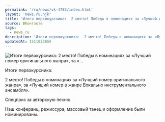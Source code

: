 ```yaml
---
permalink: '/ru/news/vk-4782/index.html'
layout: 'news.ru.njk'
title: 'Итоги первокурсника:  2 место! Победы в номинациях за «Лучший номер оригинального жанра»,  за «…'
source: ВКонтакте
tags:
  - news_ru
description: 'Итоги первокурсника:  2 место! Победы в номинациях за «Лучший номер оригинального жанра»,  за «…'
updatedAt: 1511033659
---
```

![Итоги первокурсника:  2 место! Победы в номинациях за «Лучший номер оригинального жанра»,  за «…](https://sun9-61.userapi.com/impf/c837138/v837138156/752ad/0RMO3xQziAY.jpg?size=1280x960&quality=96&sign=6f7c0719c4ffbf9724514df5517ab943&c_uniq_tag=RS1Ncw0zfgqozaWwH_7Wft9L5LwtY8RQDMMxXZltRPA&type=album)

Итоги первокурсника:

2 место!
Победы в номинациях за «Лучший номер оригинального жанра»,  за «Лучший номер в жанре Вокально инструментального ансамбля».

Спецприз за авторскую песню.

Наш конферанц, режиссура, массовый танец и оформление были номинированы.
